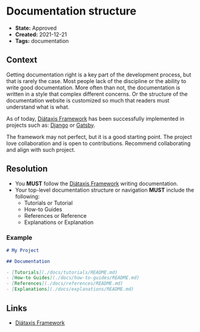 # Documentation structure

* **State:** Approved
* **Created:** 2021-12-21
* **Tags:** documentation

## Context

Getting documentation right is a key part of the development process, but that
is rarely the case. Most people lack of the discipline or the ability to write
good documentation.
More often than not, the documentation is written in a style that complex
different concerns.
Or the structure of the documentation website is customized so much that readers
must understand what is what.

As of today, [Diátaxis Framework](https://diataxis.fr/) has been successfully
implemented in projects such as: [Django](https://www.djangoproject.com/) or
[Gatsby](https://www.gatsbyjs.com/docs/).

The framework may not perfect, but it is a good starting point. The project
love collaboration and is open to contributions. Recommend collaborating and
align with such project.

## Resolution

* You **MUST** follow the [Diátaxis Framework](https://diataxis.fr/) writing
  documentation.
* Your top-level documentation structure or navigation **MUST** include the
  following:
  * Tutorials or Tutorial
  * How-to Guides
  * References or Reference
  * Explanations or Explanation

### Example

```markdown
# My Project

## Documentation

- [Tutorials](./docs/tutorials/README.md)
- [How-to Guides](./docs/how-to-guides/README.md)
- [References](./docs/references/README.md)
- [Explanations](./docs/explanations/README.md)
```

## Links

* [Diátaxis Framework](https://diataxis.fr/)
